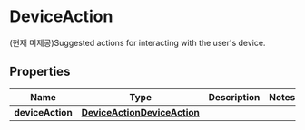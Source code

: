 

# DeviceAction

(현재 미제공)Suggested actions for interacting with the user's device.

## Properties

| Name | Type | Description | Notes |
|------------ | ------------- | ------------- | -------------|
|**deviceAction** | [**DeviceActionDeviceAction**](DeviceActionDeviceAction.md) |  |  |



